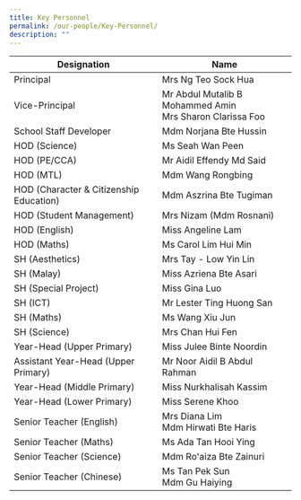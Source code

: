 ```yaml
---
title: Key Personnel
permalink: /our-people/Key-Personnel/
description: ""
---
```

| Designation  | Name| 
| -------- | -------- | 
|  Principal  |    Mrs Ng Teo Sock Hua  | 
| Vice-Principal | Mr Abdul Mutalib B Mohammed Amin <br> Mrs Sharon Clarissa Foo
| School Staff Developer | Mdm Norjana Bte Hussin
| HOD (Science) | Ms Seah Wan Peen
| HOD (PE/CCA) | Mr Aidil Effendy Md Said
| HOD (MTL) | Mdm Wang Rongbing
| HOD (Character & Citizenship Education) | Mdm Aszrina Bte Tugiman
| HOD (Student Management) | Mrs Nizam (Mdm Rosnani)
| HOD (English) | Miss Angeline Lam
| HOD (Maths) | Ms Carol Lim Hui Min
| SH (Aesthetics) | Mrs Tay - Low Yin Lin
| SH (Malay) | Miss Azriena Bte Asari
| SH (Special Project) | Miss Gina Luo
|SH (ICT) | Mr Lester Ting Huong San
| SH (Maths) | Ms Wang Xiu Jun 
| SH (Science) | Mrs Chan Hui Fen
| Year-Head (Upper Primary)| Miss Julee Binte Noordin
| Assistant Year-Head (Upper Primary)| Mr Noor Aidil B Abdul Rahman
| Year-Head (Middle Primary) | Miss Nurkhalisah Kassim
| Year-Head (Lower Primary) | Miss Serene Khoo 
| Senior Teacher (English) | Mrs Diana Lim <br> Mdm Hirwati Bte Haris
| Senior Teacher (Maths) | Ms Ada Tan Hooi Ying
| Senior Teacher (Science) | Mdm Ro'aiza Bte Zainuri
| Senior Teacher (Chinese) | Ms Tan Pek Sun <br> Mdm Gu Haiying